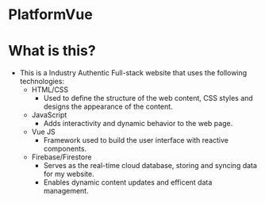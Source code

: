 # PlatformVue
# What is this? 
- This is a Industry Authentic Full-stack website that uses the following technologies:
  - HTML/CSS
    - Used to define the structure of the web content, CSS styles and designs the appearance of the content. 
  - JavaScript
    - Adds interactivity and dynamic behavior to the web page.
  - Vue JS
    - Framework used to build the user interface with reactive components. 
  - Firebase/Firestore
    - Serves as the real-time cloud database, storing and syncing data for my website.
    - Enables dynamic content updates and efficent data management. 
